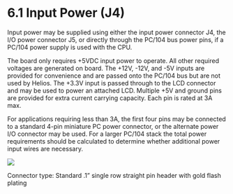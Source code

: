 # 6.1 Input Power (J4)

Input power may be supplied using either the input power connector J4, the I/O power connector J5, or directly through the PC/104 bus power pins, if a PC/104 power supply is used with the CPU.&#x20;

The board only requires +5VDC input power to operate. All other required voltages are generated on board. The +12V, -12V, and -5V inputs are provided for convenience and are passed onto the PC/104 bus but are not used by Helios. The +3.3V input is passed through to the LCD connector and may be used to power an attached LCD. Multiple +5V and ground pins are provided for extra current carrying capacity. Each pin is rated at 3A max.&#x20;

For applications requiring less than 3A, the first four pins may be connected to a standard 4-pin miniature PC power connector, or the alternate power I/O connector may be used. For a larger PC/104 stack the total power requirements should be calculated to determine whether additional power input wires are necessary.

![](broken-reference)

Connector type: Standard .1” single row straight pin header with gold flash plating
